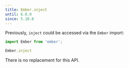 ```yaml
---
title: Ember.inject
until: 6.0.0
since: 5.10.0
---
```



Previously, `inject` could be accessed via the `Ember` import:
```js
import Ember from 'ember';

Ember.inject
```

There is no replacement for this API.
